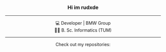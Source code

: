 <div align="center">
    <h3>
        Hi im rudxde
    </h3>
</div>

---

<p align="center">
    <!--💻 dev @  </br>-->
    💻 Developer | BMW Group <br/>
    👨‍🎓 B. Sc. Informatics (TUM)
</p>

---

<p align="center">
    Check out my repositories:
</p>
